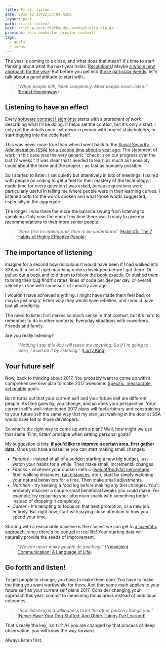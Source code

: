 ```yaml
---
title: First, listen
date: 2016-12-20T22:33:04.420Z
layout: post
path: /first-listen/
next: /find-a-test-rhythm-dev-productivity-tip-4/
previous: /six-books-for-greater-context/
tags:
  - goals
  - ideas
---
```


The year is coming to a close, and what does that mean? It's time to start thinking about what the next year holds. [Resolutions](/resolutions-and-systems/)! Maybe [a whole new approach for the year](/a-system-for-2015/)! But before you get into [those particular weeds](http://idioms.thefreedictionary.com/(deep)+into+the+weeds), let's talk about a good attitude to start with…

<div class='fold'></div>

> _"When people talk, listen completely. Most people never listen."_ ([Ernest Hemingway](http://www.goodreads.com/quotes/18897-when-people-talk-listen-completely-most-people-never-listen))

## Listening to have an effect

Every [software contract I sign onto](https://scottnonnenberg.com/work) starts with a *statement of work* describing what I'll be doing. It helps set the context, but it's only a start. I only get the details once I sit down in person with project stakeholders, or start digging into the code itself.

This was never more true than when I went back to the [Social Security Administration (SSA)](https://www.ssa.gov/) [for a second time about a year ago](/contract-an-unusual-skillset/). The statement of work in this case was the very generic "check in on our progress over the last 12 weeks." It was clear that I needed to learn as much as I possibly could about the team and the project - as fast as humanly possible.

So I started to listen. I sat quietly but attentively in lots of meetings. I paired with people on coding to get a feel for their mastery of the technology. I made time for every question I was asked, because questions were particularly useful in telling me where people were in their learning curves. I listened both for the words spoken and what those words suggested, especially in the aggregate.

The longer I was there the more the balance swung from listening to speaking. Only near the end of my time there was I ready to give my recommendations to their more senior people.

> _"Seek first to understand, then to be understood"_ ([Habit #5, The 7 Habits of Highly Effective People](https://www.stephencovey.com/7habits/7habits-habit5.php))

## The importance of listening

Imagine for a second how ridiculous it would have been if I had walked into SSA with a set of rigid marching orders developed before I got there. Or pulled out a book and told them to follow the book exactly. Or pushed them to bring their bug find/fix rates, lines of code per dev per day, or overall velocity in line with some sort of industry average.

I wouldn't have achieved anything. I might have made them feel bad, or maybe just angry. Either way they would have rebelled, and I would have lost all credibility.

The need to listen first makes so much sense in that context, but it's hard to remember to do in other contexts: Everyday situations with coworkers. Friends and family.

Are you really listening?

> _"Nothing I say this day will teach me anything. So if I'm going to learn, I must do it by listening."_ ([Larry King](http://www.telegraph.co.uk/culture/tvandradio/8207302/Larry-King-in-quotes.html))

## Your future self

Now, back to thinking about 2017. You probably want to come up with a comprehensive new plan to make 2017 awesome. [Specific, measurable, actionable](https://en.wikipedia.org/wiki/SMART_criteria) goals.

But it turns out that your current self and your future self are different people. As time goes by, you change, and so does your perspective. Your current self's well-intentioned 2017 plans will feel arbitrary and constraining to your future self the same way that my plan just walking in the door at SSA would have felt to those developers.

So what's the right way to come up with a plan? Well, how might we use that same 'First, listen' principle when setting personal goals?

My suggestion is this: **if you'd like to improve a certain area, first gather data**. Once you have a baseline you can start making small changes:

* *Finance* - instead of all of a sudden starting a new big budget, just watch your habits for a while. Then make small, incremental changes.
* *Fitness* - whatever your chosen metric ([weight/bodyfat percentage](/a-35lb-weight-swing-in-two-years/), fitbit walking distances, [run distances](/a-running-update/), etc.), start by simply watching your natural behaviors for a time. Then make small adjustments.
* *Nutrition* - try keeping a food log before making any diet changes. You'll probably discover a couple small beneficial tweaks you could make. For example, try replacing your afternoon snack with something better instead of dropping it completely.
* *Career* - It's tempting to focus on that next promotion, or a new job entirely. But right now, start with paying close attention to how you spend your time.

Starting with a reasonable baseline is the closest we can get to [a scientific approach](/be-a-scientist-dev-productivity-tip-3/), since there's no [control](https://en.wikipedia.org/wiki/Scientific_control) in real life! Your starting data will naturally provide the seeds of improvement.

> _"We can never make people do anything."_ ([Nonviolent Communication: A Language of Life](http://www.goodreads.com/book/show/71730.Nonviolent_Communication))

## Go forth and listen!

To get people to change, you have to make them care. You have to make the thing you want worthwhile for them. And that same math applies to your future self as your current self plans 2017. Consider changing your approach this year: commit to measuring focus areas instead of ambitious outcomes.

> _"Real listening is a willingness to let the other person change you."_ ([Never Have Your Dog Stuffed: And Other Things I've Learned](http://www.goodreads.com/book/show/76625.Never_Have_Your_Dog_Stuffed))

That's really the key, isn't it? As you are changed by that process of deep observation, you will know the way forward.

Always listen first.

